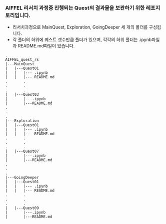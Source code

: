 ### AIFFEL 리서치 과정중 진행되는 Quest의 결과물을 보관하기 위한 레포지토리입니다.

 - 리서치과정으로 MainQuest, Exploration, GoingDeeper 세 개의 폴더를 구성됩니다.
 - 각 폴더의 하위에 퀘스트 갯수만큼 폴더가 있으며, 각각의 하위 폴더는 .ipynb파일과 README.md파일이 있습니다.
```
.
AIFFEL_quest_rs
|---MainQuest
|   |---Quest01
|   |   |--- .ipynb
|   |   |--- README.md
.       .
.       .
.       .
|   |---Quest03
|       |---.ipynb
|       |---README.md
.
.
.
|---Exploration
|   |---Quest01
|   |   |--- .ipynb
|   |   |--- README.md
.       .
.       .
.       .
|   |---Quest07
|       |---.ipynb
|       |---README.md    
.
.
.
|---GoingDeeper
|   |---Quest01
|   |   |--- .ipynb
|   |   |--- README.md
.       .
.       .
.       .
|   |---Quest09
|       |---.ipynb
|       |---README.md  
```
